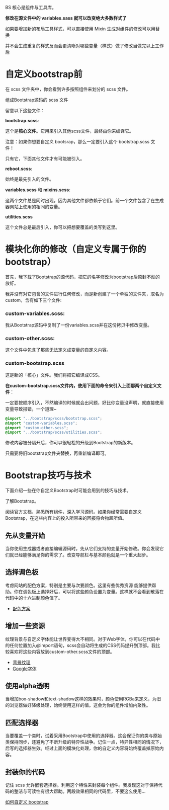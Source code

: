 BS 核心是组件与工具库。

**修改在源文件中的 variables.sass 就可以改变绝大多数样式了**

如果要增加新的布局工具样式，可以直接使用 Mixin 生成对组件的修改可以用替换

并不会生成重复的样式反而会更清晰对哪些变量（样式）做了修改当做完以上工作后
# 自定义bootstrap前
在 scss 文件夹中，你会看到许多按照组件来划分的 scss 文件。

组成Bootstrap源码的 scss 文件

留意以下这些文件：

**bootstrap.scss**:

这个是**核心文件**。它用来引入其他scss文件，最终由你来编译它。

注意：如果你想要自定义 bootsrap，那么一定要引入这个 bootstrap.scss 文件！

只有它，下面其他文件才有可能被引入。

**reboot.scss**:

始终是最先引入的文件。

**variables.scss** 和 **mixins.scss**:

这两个文件总是同时出现，因为其他文件都依赖于它们。前一个文件包含了在生成器网站上使用的相同的变量。

**utilities.scss**

这个文件总是最后引入，你可以把想要覆盖的类写到这里。

# 模块化你的修改（自定义专属于你的bootstrap）

首先，我下载了Bootstrap的源代码，把它的名字修改为bootstrap后原封不动的放好。

我并没有对它包含的文件进行任何修改，而是新创建了一个单独的文件夹，取名为custom，含有如下三个文件:

### custom-variables.scss:
我从Bootstrap源码中复制了一份variables.scss并在这份拷贝中修改变量。
### custom-other.scss:
这个文件中包含了那些无法定义成变量的自定义内容。
### custom-bootstrap.scss 
这是新的「核心」文件。我们将把它编译成CSS。

**在custom-bootstrap.scss文件内，使用下面的命令来引入上面那两个自定义文件**：


一定要按顺序引入，不然编译的时候就会出问题，好比你变量没声明，就直接使用变量导致报错，一个道理~
```scss
@import "../bootstrap/scss/bootstrap.scss";
@import "custom-variables.scss";
@import "custom-other.scss";
@import "../bootstrap/scss/utilities.scss";
```

修改内容被分隔开后，你可以很轻松的升级到Bootstrap的新版本。

只需要将旧bootstrap文件夹替换，再重新编译即可。


# Bootstrap技巧与技术
下面介绍一些在你自定义Bootstrap时可能会用到的技巧与技术。

了解Bootstrap。

阅读官方文档，熟悉所有组件，深入学习源码。如果你经常需要自定义Bootstrap，在这些内容上的投入所带来的回报将会物超所值。

## 先从变量开始
当你使用生成器或者直接编辑源码时，先从它们支持的变量开始修改。你会发现它们就已经能够满足你的需求了。改变导航栏与基本颜色就是一个重大起步。
## 选择调色板
考虑网站的配色方案，特别是主要与次要颜色。这里有些优秀资源 能够提供帮助。你在调色板上选择好后，可以将这些颜色设置为变量。这样就不会看到散落在代码中的十六进制颜色值了。
- [配色方案](http://www.colourlovers.com/)
## 增加一些资源
纹理背景与自定义字体能让世界变得大不相同。对于Web字体，你可以在代码中的任何位置加入@import语句，scss会自动将生成的CSS代码提升到顶部。我比较喜欢将这些内容放到custom-other.scss文件的顶部。
- [背景纹理](https://www.toptal.com/designers/subtlepatterns/)
- [Google字体](https://fonts.google.com/)
## 使用alpha透明
当增加box-shadow和text-shadow这样的效果时，颜色使用RGBa来定义，为旧的浏览器做好降级处理，始终使用这样的值。这会为你的组件增加内聚性。
## 匹配选择器
当要覆盖一个类时，试着采用Bootstrap中使用的选择器。这会保证你的类与原始类保持同步，还避免了不断升级的特异性战争。记住一点，特异性相同的情况下，后写的选择器生效。经过上面的模块化处理，你的自定义内容将始终覆盖掉原始内容。
## 封装你的代码
记住 scss 允许嵌套选择器。利用这个特性来封装每个组件。我发现这对于保持代码的整洁与可读性有很大帮助。两段效果相同的代码里，不要这么使用...


[如何自定义 bootstrap](https://www.w3cplus.com/css/customizing-bootstrap.html)

